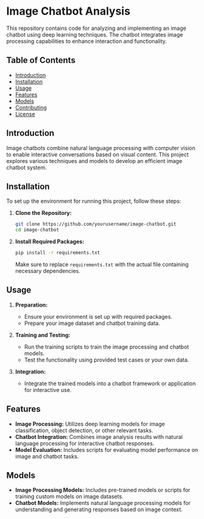  # Image Chatbot Analysis

This repository contains code for analyzing and implementing an image chatbot using deep learning techniques. The chatbot integrates image processing capabilities to enhance interaction and functionality.

## Table of Contents

- [Introduction](#introduction)
- [Installation](#installation)
- [Usage](#usage)
- [Features](#features)
- [Models](#models)
- [Contributing](#contributing)
- [License](#license)

## Introduction

Image chatbots combine natural language processing with computer vision to enable interactive conversations based on visual content. This project explores various techniques and models to develop an efficient image chatbot system.

## Installation

To set up the environment for running this project, follow these steps:

1. **Clone the Repository:**
    ```bash
    git clone https://github.com/yourusername/image-chatbot.git
    cd image-chatbot
    ```

2. **Install Required Packages:**
    ```bash
    pip install -r requirements.txt
    ```

   Make sure to replace `requirements.txt` with the actual file containing necessary dependencies.

## Usage

1. **Preparation:**
   - Ensure your environment is set up with required packages.
   - Prepare your image dataset and chatbot training data.

2. **Training and Testing:**
   - Run the training scripts to train the image processing and chatbot models.
   - Test the functionality using provided test cases or your own data.

3. **Integration:**
   - Integrate the trained models into a chatbot framework or application for interactive use.

## Features

- **Image Processing:** Utilizes deep learning models for image classification, object detection, or other relevant tasks.
- **Chatbot Integration:** Combines image analysis results with natural language processing for interactive chatbot responses.
- **Model Evaluation:** Includes scripts for evaluating model performance on image and chatbot tasks.

## Models

- **Image Processing Models:** Includes pre-trained models or scripts for training custom models on image datasets.
- **Chatbot Models:** Implements natural language processing models for understanding and generating responses based on image context.
